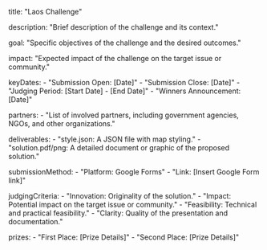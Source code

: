 title: "Laos Challenge"

description: "Brief description of the challenge and its context."

goal: "Specific objectives of the challenge and the desired outcomes."

impact: "Expected impact of the challenge on the target issue or community."

keyDates:
	- "Submission Open: [Date]"
	- "Submission Close: [Date]"
	- "Judging Period: [Start Date] - [End Date]"
	- "Winners Announcement: [Date]"

partners:
	- "List of involved partners, including government agencies, NGOs, and other organizations."

deliverables:
	- "style.json: A JSON file with map styling."
	- "solution.pdf/png: A detailed document or graphic of the proposed solution."

submissionMethod:
	- "Platform: Google Forms"
	- "Link: [Insert Google Form link]"

judgingCriteria:
	- "Innovation: Originality of the solution."
	- "Impact: Potential impact on the target issue or community."
	- "Feasibility: Technical and practical feasibility."
	- "Clarity: Quality of the presentation and documentation."

prizes:
	- "First Place: [Prize Details]"
	- "Second Place: [Prize Details]"